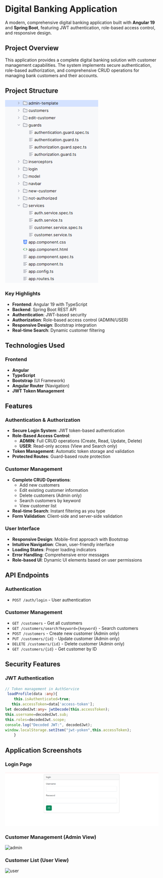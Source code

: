 #  Digital Banking Application

A modern, comprehensive digital banking application built with **Angular 19** and **Spring Boot**, featuring JWT authentication, role-based access control, and responsive design.


##  Project Overview

This application provides a complete digital banking solution with customer management capabilities. The system implements secure authentication, role-based authorization, and comprehensive CRUD operations for managing bank customers and their accounts.
##  Project Structure
![Project Structure](./sttp.png) 

### Key Highlights
- **Frontend**: Angular 19 with TypeScript
- **Backend**: Spring Boot REST API
- **Authentication**: JWT-based security
- **Authorization**: Role-based access control (ADMIN/USER)
- **Responsive Design**: Bootstrap integration
- **Real-time Search**: Dynamic customer filtering

## Technologies Used

### Frontend
- **Angular**
- **TypeScript**
- **Bootstrap** (UI Framework)
- **Angular Router** (Navigation)
- **JWT Token Management**

##  Features

###  Authentication & Authorization
- **Secure Login System**: JWT token-based authentication
- **Role-Based Access Control**: 
  - **ADMIN**: Full CRUD operations (Create, Read, Update, Delete)
  - **USER**: Read-only access (View and Search only)
- **Token Management**: Automatic token storage and validation
- **Protected Routes**: Guard-based route protection

###  Customer Management
- **Complete CRUD Operations**:
  -  Add new customers
  -  Edit existing customer information
  -  Delete customers (Admin only)
  -  Search customers by keyword
  -  View  customer list
- **Real-time Search**: Instant filtering as you type
- **Form Validation**: Client-side and server-side validation

###  User Interface
- **Responsive Design**: Mobile-first approach with Bootstrap
- **Intuitive Navigation**: Clean, user-friendly interface
- **Loading States**: Proper loading indicators
- **Error Handling**: Comprehensive error messages
- **Role-based UI**: Dynamic UI elements based on user permissions



##  API Endpoints

### Authentication
- `POST /auth/login` - User authentication

### Customer Management
- `GET /customers` - Get all customers
- `GET /customers/search?keyword={keyword}` - Search customers
- `POST /customers` - Create new customer (Admin only)
- `PUT /customers/{id}` - Update customer (Admin only)
- `DELETE /customers/{id}` - Delete customer (Admin only)
- `GET /customers/{id}` - Get customer by ID

##  Security Features

### JWT Authentication
```typescript
// Token management in AuthService
 loadProfile(data :any){
    this.isAuthenticated=true;
   this.accessToken=data['access-token'];
let decodedJwt:any= jwtDecode(this.accessToken);
this.username=decodedJwt.sub;
this.roles=decodedJwt.scope;
console.log("Decoded JWT:", decodedJwt);
window.localStorage.setItem("jwt-yoken",this.accessToken);
    }
```


##  Application Screenshots

###  Login Page
![login](./login.png) 

###  Customer Management (Admin View)
![admin](./admin.png) 


###  Customer List (User View)

![user](./user.png) 






